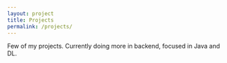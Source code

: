 ```yaml
---
layout: project
title: Projects
permalink: /projects/
---
```


Few of my projects. Currently doing more in backend, focused in Java and DL.
